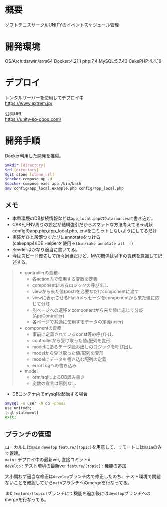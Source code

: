 # 概要
ソフトテニスサークルUNITYのイベントスケジュール管理

# 開発環境
OS/Arch:darwin/arm64
Docker:4.21.1
php:7.4
MySQL:5.7.43
CakePHP:4.4.16

# デプロイ
レンタルサーバーを使用してデプロイ中  
https://www.extrem.jp/

公開URL  
https://unity-so-good.com/

# 開発手順
Docker利用した開発を推奨。
```sh
$mkdir [directory]
$cd [directory]
$git clone [clone_url]
$docker-compose up -d
$docker-compose exec app /bin/bash
$mv config/app_local.example.php config/app_local.php
```

## メモ
* 本番環境のDB接続情報などは`app_local.php`の`Datasources`に書き込む。
* CAKE_ENV周りの設定が結構強引だからスマァトな方法考えてる=>現状configのapp.php,app_local.php,.envをコミットしないようにしてるだけ
* 実装がひと段落つくたびにannotateをつける  
  (cakephp4/IDE Helperを使用=>`$bin/cake annotate all -r`)
* Seederはかなり適当に書いてる。
* 今はスピード優先して所々適当だけど、MVC関係は以下の責務を意識して記述する。
>  * controllerの責務
>      - 各action内で使用する変数を定義
>      - componentにあるロジックの呼び出し
>      - viewから来た値(post)を必要なだけcomponentに渡す
>      - viewに表示させるFlashメッセージをcomponentから来た値に応じて分岐
>      - 別ページへの遷移をcomponentから来た値に応じて分岐
>      (AppController)
>      - 各ページで共通に使用するデータの定義(user)
>  * componentの責務
>      - 事前に定義されているconst等の呼び出し
>      - controllerから受け取った値/配列を変形
>      - modelにあるデータ読み出しのロジックを呼び出し
>      - modelから受け取った値/配列を変形
>      - modelにデータを書き込む配列の定義
>      - errorLogへの書き込み
>  * model
>      - orm/sqlによるDB読み書き
>      - 変数の宣言は原則なし

* DBコンテナ内でmysqlを起動する場合
```sh
$mysql -u user -h db -ppass
use unitydb;
[sql statement]
exit;
```  

## ブランチの管理
ローカルには`main` `develop` `feature/[topic]`を用意して、リモートには`main`のみで管理。  
`main` : デプロイ中の最新ver, 直接コミットx  
`develop` : テスト環境の最新ver
`feature/[topic]` : 機能の追加

大小問わず適当な修正は`develop`ブランチ内で修正したのち、テスト環境で問題ないことを確認してから`main`ブランチへのmergeを行なってる。

また`feature/[topic]`ブランチにて機能を追加後には`develop`ブランチへのmergeを行なってる。